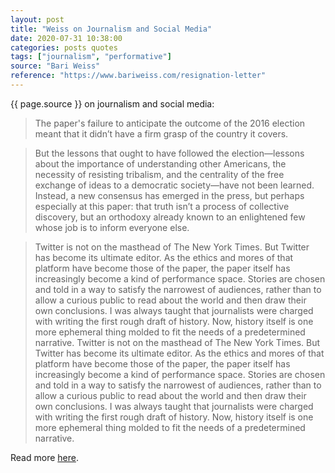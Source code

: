 ```yaml
---
layout: post
title: "Weiss on Journalism and Social Media"
date: 2020-07-31 10:38:00
categories: posts quotes
tags: ["journalism", "performative"]
source: "Bari Weiss"
reference: "https://www.bariweiss.com/resignation-letter"
---
```


{{ page.source }} on journalism and social media:

> The paper's failure to anticipate the outcome of the 2016 election meant that it didn’t have a firm grasp of the country it covers.

> But the lessons that ought to have followed the election—lessons about the importance of understanding other Americans, the necessity of resisting tribalism, and the centrality of the free exchange of ideas to a democratic society—have not been learned. Instead, a new consensus has emerged in the press, but perhaps especially at this paper: that truth isn’t a process of collective discovery, but an orthodoxy already known to an enlightened few whose job is to inform everyone else.

> Twitter is not on the masthead of The New York Times. But Twitter has become its ultimate editor. As the ethics and mores of that platform have become those of the paper, the paper itself has increasingly become a kind of performance space. Stories are chosen and told in a way to satisfy the narrowest of audiences, rather than to allow a curious public to read about the world and then draw their own conclusions. I was always taught that journalists were charged with writing the first rough draft of history. Now, history itself is one more ephemeral thing molded to fit the needs of a predetermined narrative.
> Twitter is not on the masthead of The New York Times. But Twitter has become its ultimate editor. As the ethics and mores of that platform have become those of the paper, the paper itself has increasingly become a kind of performance space. Stories are chosen and told in a way to satisfy the narrowest of audiences, rather than to allow a curious public to read about the world and then draw their own conclusions. I was always taught that journalists were charged with writing the first rough draft of history. Now, history itself is one more ephemeral thing molded to fit the needs of a predetermined narrative.

Read more [here]({{page.reference}}).